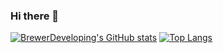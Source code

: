 ### Hi there 👋
[![BrewerDeveloping's GitHub stats](https://github-readme-stats.vercel.app/api?username=BrewerDeveloping&show_icons=true&theme=radical)](https://github.com/BrewerDeveloping/github-readme-stats)
[![Top Langs](https://github-readme-stats.vercel.app/api/top-langs/?username=BrewerDeveloping)](https://github.com/BrewerDeveloping/github-readme-stats)

<!--
**BrewerDeveloping/BrewerDeveloping** is a ✨ _special_ ✨ repository because its `README.md` (this file) appears on your GitHub profile.

Here are some ideas to get you started:

- 🔭 I’m currently working on ...
- 🌱 I’m currently learning ...
- 👯 I’m looking to collaborate on ...
- 🤔 I’m looking for help with ...
- 💬 Ask me about ...
- 📫 How to reach me: ...
- 😄 Pronouns: ...
- ⚡ Fun fact: ...
-->
